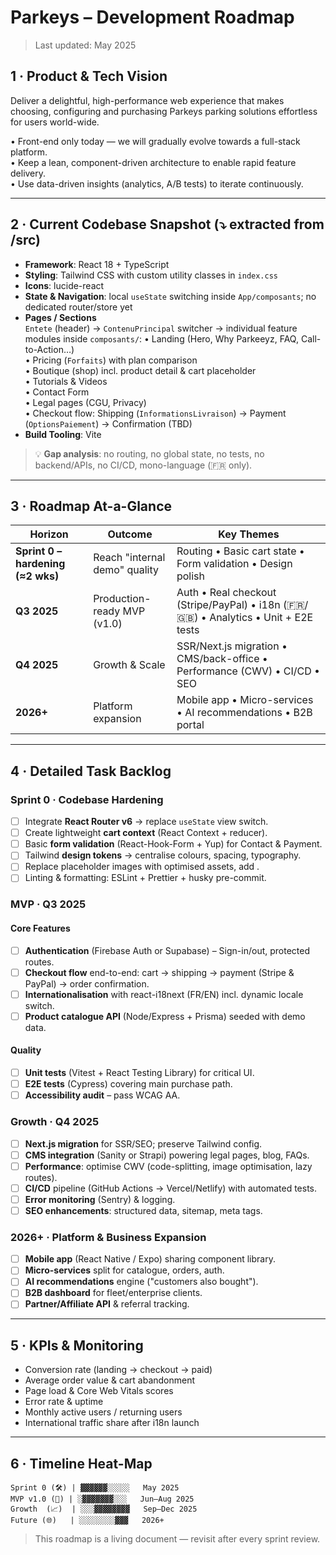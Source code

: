 # Parkeys – Development Roadmap

> Last updated: May 2025

## 1 · Product & Tech Vision  
Deliver a delightful, high-performance web experience that makes choosing, configuring and purchasing Parkeys parking solutions effortless for users world-wide.

•  Front-end only today — we will gradually evolve towards a full-stack platform.  
•  Keep a lean, component-driven architecture to enable rapid feature delivery.  
•  Use data-driven insights (analytics, A/B tests) to iterate continuously.

---

## 2 · Current Codebase Snapshot (⤵ extracted from /src)
- **Framework**: React 18 + TypeScript
- **Styling**: Tailwind CSS with custom utility classes in `index.css`
- **Icons**: lucide-react
- **State & Navigation**: local `useState` switching inside `App/composants`; no dedicated router/store yet
- **Pages / Sections**  
  `Entete` (header) → `ContenuPrincipal` switcher → individual feature modules inside `composants/`:
  •  Landing (Hero, Why Parkeeyz, FAQ, Call-to-Action…)  
  •  Pricing (`Forfaits`) with plan comparison  
  •  Boutique (shop) incl. product detail & cart placeholder  
  •  Tutorials & Videos  
  •  Contact Form  
  •  Legal pages (CGU, Privacy)  
  •  Checkout flow: Shipping (`InformationsLivraison`) → Payment (`OptionsPaiement`) → Confirmation (TBD)
- **Build Tooling**: Vite

> 💡 **Gap analysis**: no routing, no global state, no tests, no backend/APIs, no CI/CD, mono-language (🇫🇷 only).

---

## 3 · Roadmap At-a-Glance

| Horizon | Outcome | Key Themes |
|---------|---------|-----------|
| **Sprint 0 – hardening (≈2 wks)** | Reach "internal demo" quality | Routing • Basic cart state • Form validation • Design polish |
| **Q3 2025** | Production-ready MVP (v1.0) | Auth • Real checkout (Stripe/PayPal) • i18n (🇫🇷/🇬🇧) • Analytics • Unit + E2E tests |
| **Q4 2025** | Growth & Scale | SSR/Next.js migration • CMS/back-office • Performance (CWV) • CI/CD • SEO |
| **2026+** | Platform expansion | Mobile app • Micro-services • AI recommendations • B2B portal |

---

## 4 · Detailed Task Backlog

### Sprint 0 · **Codebase Hardening**
- [ ] Integrate **React Router v6** → replace `useState` view switch.
- [ ] Create lightweight **cart context** (React Context + reducer).
- [ ] Basic **form validation** (React-Hook-Form + Yup) for Contact & Payment.
- [ ] Tailwind **design tokens** → centralise colours, spacing, typography.
- [ ] Replace placeholder images with optimised assets, add <img loading="lazy">.
- [ ] Linting & formatting: ESLint + Prettier + husky pre-commit.

### MVP · **Q3 2025**
#### Core Features
- [ ] **Authentication** (Firebase Auth or Supabase) – Sign-in/out, protected routes.
- [ ] **Checkout flow** end-to-end: cart → shipping → payment (Stripe & PayPal) → order confirmation.
- [ ] **Internationalisation** with react-i18next (FR/EN) incl. dynamic locale switch.
- [ ] **Product catalogue API** (Node/Express + Prisma) seeded with demo data.
#### Quality
- [ ] **Unit tests** (Vitest + React Testing Library) for critical UI.
- [ ] **E2E tests** (Cypress) covering main purchase path.
- [ ] **Accessibility audit** – pass WCAG AA.

### Growth · **Q4 2025**
- [ ] **Next.js migration** for SSR/SEO; preserve Tailwind config.
- [ ] **CMS integration** (Sanity or Strapi) powering legal pages, blog, FAQs.
- [ ] **Performance**: optimise CWV (code-splitting, image optimisation, lazy routes).
- [ ] **CI/CD** pipeline (GitHub Actions → Vercel/Netlify) with automated tests.
- [ ] **Error monitoring** (Sentry) & logging.
- [ ] **SEO enhancements**: structured data, sitemap, meta tags.

### 2026+ · **Platform & Business Expansion**
- [ ] **Mobile app** (React Native / Expo) sharing component library.
- [ ] **Micro-services** split for catalogue, orders, auth.
- [ ] **AI recommendations** engine ("customers also bought").
- [ ] **B2B dashboard** for fleet/enterprise clients.
- [ ] **Partner/Affiliate API** & referral tracking.

---

## 5 · KPIs & Monitoring
- Conversion rate (landing → checkout → paid)
- Average order value & cart abandonment
- Page load & Core Web Vitals scores
- Error rate & uptime
- Monthly active users / returning users
- International traffic share after i18n launch

---

## 6 · Timeline Heat-Map
```
Sprint 0 (🛠️) | ▓▓▓▓▓▓░░░░░   May 2025
MVP v1.0 (🚀) | ░▓▓▓▓▓▓▓░░░   Jun–Aug 2025
Growth  (📈)  | ░░░▓▓▓▓▓▓▓▓   Sep–Dec 2025
Future (🌐)   | ░░░░░░░░▓▓▓   2026+
```

> This roadmap is a living document — revisit after every sprint review. 